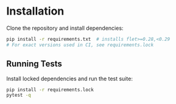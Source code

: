 # Installation

Clone the repository and install dependencies:

```bash
pip install -r requirements.txt  # installs flet>=0.28,<0.29
# For exact versions used in CI, see requirements.lock
```

## Running Tests

Install locked dependencies and run the test suite:

```bash
pip install -r requirements.lock
pytest -q
```
